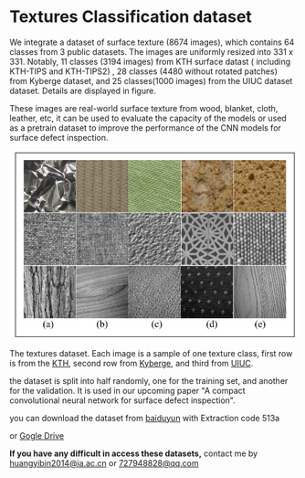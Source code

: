 # Textures Classification dataset #


We integrate a dataset of surface texture (8674 images), which contains 64 classes from 3 public datasets.  The images are uniformly resized into  331 x 331. Notably, 11 classes (3194 images) from   KTH surface datast ( including KTH-TIPS and KTH-TIPS2)  , 28 classes (4480 without rotated patches) from  Kyberge  dataset, and 25 classes(1000 images) from the  UIUC dataset  dataset. Details are displayed in figure. 

These images are real-world surface texture from wood, blanket, cloth, leather, etc, it can be used to evaluate the capacity of the  models or used as a pretrain dataset to improve the performance of the CNN models for surface defect inspection.

![](sample.png)


The textures dataset. Each image is a sample of one texture class, first row is from the [KTH](http://www.nada.kth.se/cvap/databases/kth-tips), second row from [Kyberge](http://www.cb.uu.se/~gustaf/texture/), and third from [UIUC](http://www-cvr.ai.uiuc.edu/ponce_grp/data/).


the dataset is split  into half randomly, one for the
training set, and another for the validation. It is used in our upcoming paper "A compact convolutional neural network for surface defect inspection".



you can download the dataset from [baiduyun](https://pan.baidu.com/s/1riU1BdYEFLNiXdQ3oOKUwg) with Extraction code 513a 


or [Gogle Drive](https://drive.google.com/open?id=13LBYN6eTfV9G9xdgZtdpNHrXSA8mpv-2) 



**If you have any difficult in access these datasets,** contact me by [huangyibin2014@ia.ac.cn](huangyibin2014@ia.ac.cn) or [727948828@qq.com](727948828@qq.com)











 
